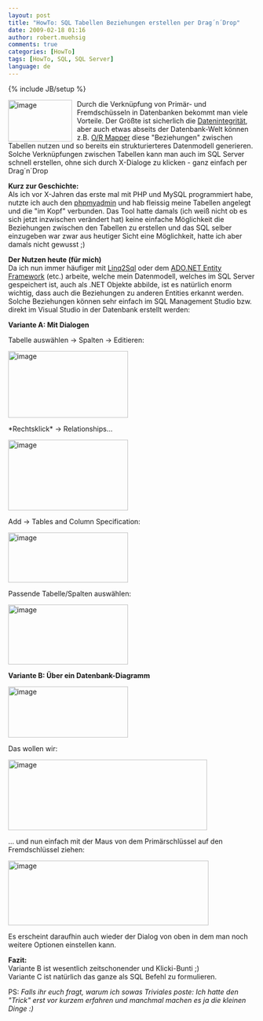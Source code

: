 ```yaml
---
layout: post
title: "HowTo: SQL Tabellen Beziehungen erstellen per Drag´n´Drop"
date: 2009-02-18 01:16
author: robert.muehsig
comments: true
categories: [HowTo]
tags: [HowTo, SQL, SQL Server]
language: de
---
```

{% include JB/setup %}
<p><a href="{{BASE_PATH}}/assets/wp-images-de/image655.png"><img style="border-right: 0px; border-top: 0px; margin: 0px 10px 0px 0px; border-left: 0px; border-bottom: 0px" height="85" alt="image" src="{{BASE_PATH}}/assets/wp-images-de/image-thumb633.png" width="130" align="left" border="0" /></a>Durch die Verkn&#252;pfung von Prim&#228;r- und Fremdsch&#252;sseln in Datenbanken bekommt man viele Vorteile. Der Gr&#246;&#223;te ist sicherlich die <a href="http://de.wikipedia.org/wiki/Referenzielle_Integrit%C3%A4t">Datenintegrit&#228;t</a>, aber auch etwas abseits der Datenbank-Welt k&#246;nnen z.B. <a href="http://en.wikipedia.org/wiki/Object-relational_mapping">O/R Mapper</a> diese &quot;Beziehungen&quot; zwischen Tabellen nutzen und so bereits ein strukturierteres Datenmodell generieren.&#160; <br />Solche Verkn&#252;pfungen zwischen Tabellen kann man auch im SQL Server schnell erstellen, ohne sich durch X-Dialoge zu klicken - ganz einfach per Drag&#180;n&#180;Drop</p> 
<!--more-->
  <p><strong>Kurz zur Geschichte:</strong>    <br />Als ich vor X-Jahren das erste mal mit PHP und MySQL programmiert habe, nutzte ich auch den <a href="http://www.phpmyadmin.net/home_page/index.php">phpmyadmin</a> und hab fleissig meine Tabellen angelegt und die &quot;im Kopf&quot; verbunden. Das Tool hatte damals (ich wei&#223; nicht ob es sich jetzt inzwischen ver&#228;ndert hat) keine einfache M&#246;glichkeit die Beziehungen zwischen den Tabellen zu erstellen und das SQL selber einzugeben war zwar aus heutiger Sicht eine M&#246;glichkeit, hatte ich aber damals nicht gewusst ;)</p>  <p><strong>Der Nutzen heute (f&#252;r mich)</strong>    <br />Da ich nun immer h&#228;ufiger mit <a href="http://msdn.microsoft.com/de-de/library/bb386976.aspx">Linq2Sql</a> oder dem <a href="http://msdn.microsoft.com/en-us/library/aa697427(VS.80).aspx">ADO.NET Entity Framework</a> (etc.) arbeite, welche mein Datenmodell, welches im SQL Server gespeichert ist, auch als .NET Objekte abbilde, ist es nat&#252;rlich enorm wichtig, dass auch die Beziehungen zu anderen Entities erkannt werden. Solche Beziehungen k&#246;nnen sehr einfach im SQL Management Studio bzw. direkt im Visual Studio in der Datenbank erstellt werden:</p>  <p><strong>Variante A: Mit Dialogen</strong></p>  <p>Tabelle ausw&#228;hlen -&gt; Spalten -&gt; Editieren:</p>  <p><a href="{{BASE_PATH}}/assets/wp-images-de/image656.png"><img style="border-right: 0px; border-top: 0px; border-left: 0px; border-bottom: 0px" height="136" alt="image" src="{{BASE_PATH}}/assets/wp-images-de/image-thumb634.png" width="244" border="0" /></a> </p>  <p>*Rechtsklick* -&gt; Relationships...</p>  <p><a href="{{BASE_PATH}}/assets/wp-images-de/image657.png"><img style="border-right: 0px; border-top: 0px; border-left: 0px; border-bottom: 0px" height="144" alt="image" src="{{BASE_PATH}}/assets/wp-images-de/image-thumb635.png" width="244" border="0" /></a> </p>  <p>Add -&gt; Tables and Column Specification:</p>  <p><a href="{{BASE_PATH}}/assets/wp-images-de/image658.png"><img style="border-right: 0px; border-top: 0px; border-left: 0px; border-bottom: 0px" height="102" alt="image" src="{{BASE_PATH}}/assets/wp-images-de/image-thumb636.png" width="244" border="0" /></a> </p>  <p>Passende Tabelle/Spalten ausw&#228;hlen:</p>  <p><a href="{{BASE_PATH}}/assets/wp-images-de/image659.png"><img style="border-right: 0px; border-top: 0px; border-left: 0px; border-bottom: 0px" height="122" alt="image" src="{{BASE_PATH}}/assets/wp-images-de/image-thumb637.png" width="244" border="0" /></a> </p>  <p><strong>Variante B: &#220;ber ein Datenbank-Diagramm</strong></p>  <p><a href="{{BASE_PATH}}/assets/wp-images-de/image660.png"><img style="border-right: 0px; border-top: 0px; border-left: 0px; border-bottom: 0px" height="104" alt="image" src="{{BASE_PATH}}/assets/wp-images-de/image-thumb638.png" width="244" border="0" /></a> </p>  <p>Das wollen wir:</p>  <p><a href="{{BASE_PATH}}/assets/wp-images-de/image661.png"><img style="border-right: 0px; border-top: 0px; border-left: 0px; border-bottom: 0px" height="144" alt="image" src="{{BASE_PATH}}/assets/wp-images-de/image-thumb639.png" width="405" border="0" /></a> </p>  <p>... und nun einfach mit der Maus von dem Prim&#228;rschl&#252;ssel auf den Fremdschl&#252;ssel ziehen:</p>  <p><a href="{{BASE_PATH}}/assets/wp-images-de/image662.png"><img style="border-right: 0px; border-top: 0px; border-left: 0px; border-bottom: 0px" height="132" alt="image" src="{{BASE_PATH}}/assets/wp-images-de/image-thumb640.png" width="408" border="0" /></a> </p>  <p>Es erscheint daraufhin auch wieder der Dialog von oben in dem man noch weitere Optionen einstellen kann.</p>  <p><strong>Fazit:     <br /></strong>Variante B ist wesentlich zeitschonender und Klicki-Bunti ;)    <br />Variante C ist nat&#252;rlich das ganze als SQL Befehl zu formulieren.</p>  <p>PS: <em>Falls ihr euch fragt, warum ich sowas Triviales poste: Ich hatte den &quot;Trick&quot; erst vor kurzem erfahren und manchmal machen es ja die kleinen Dinge :)</em></p>
